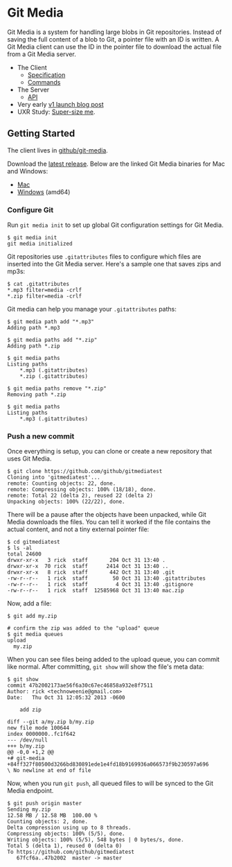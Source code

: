 # Git Media

Git Media is a system for handling large blobs in Git repositories.  Instead of
saving the full content of a blob to Git, a pointer file with an ID is written.
A Git Media client can use the ID in the pointer file to download the actual
file from a Git Media server.

* The Client
  * [Specification](spec.md)
  * [Commands](../man)
* The Server
  * [API](api.md)
* Very early [v1 launch blog post](v1-blog-post.md)
* UXR Study: [Super-size me][ux].

[ux]: http://uxr.githubapp.com/2013/09/24/supersize-me/

## Getting Started

The client lives in [github/git-media](https://github.com/github/git-media).

Download the [latest release](https://github.com/github/git-media/releases/tag/v0.0.1).  Below
are the linked Git Media binaries for Mac and Windows:

* [Mac](https://github.com/github/git-media/releases/download/v0.0.1/git-media-darwin-amd64-v0.0.1.tar.gz)
* [Windows](https://github.com/github/git-media/releases/download/v0.0.1/git-media-windows-amd64-v0.0.1.zip) (amd64)

### Configure Git

Run `git media init` to set up global Git configuration settings for Git Media.

    $ git media init
    git media initialized

Git repositories use `.gitattributes` files to configure which files are inserted into
the Git Media server.  Here's a sample one that saves zips and mp3s:

    $ cat .gitattributes
    *.mp3 filter=media -crlf
    *.zip filter=media -crlf

Git media can help you manage your `.gitattributes` paths:

    $ git media path add "*.mp3"
    Adding path *.mp3

    $ git media paths add "*.zip"
    Adding path *.zip

    $ git media paths
    Listing paths
        *.mp3 (.gitattributes)
        *.zip (.gitattributes)

    $ git media paths remove "*.zip"
    Removing path *.zip

    $ git media paths
    Listing paths
        *.mp3 (.gitattributes)

### Push a new commit

Once everything is setup, you can clone or create a new repository that uses
Git Media.

```
$ git clone https://github.com/github/gitmediatest
Cloning into 'gitmediatest'...
remote: Counting objects: 22, done.
remote: Compressing objects: 100% (18/18), done.
remote: Total 22 (delta 2), reused 22 (delta 2)
Unpacking objects: 100% (22/22), done.
```

There will be a pause after the objects have been unpacked, while Git Media
downloads the files.  You can tell it worked if the file contains the actual
content, and not a tiny external pointer file:

```
$ cd gitmediatest
$ ls -al
total 24600
drwxr-xr-x   3 rick  staff       204 Oct 31 13:40 .
drwxr-xr-x  70 rick  staff      2414 Oct 31 13:40 ..
drwxr-xr-x   8 rick  staff       442 Oct 31 13:40 .git
-rw-r--r--   1 rick  staff        50 Oct 31 13:40 .gitattributes
-rw-r--r--   1 rick  staff         4 Oct 31 13:40 .gitignore
-rw-r--r--   1 rick  staff  12585968 Oct 31 13:40 mac.zip
```

Now, add a file:

```
$ git add my.zip

# confirm the zip was added to the "upload" queue
$ git media queues
upload
  my.zip
```

When you can see files being added to the upload queue, you can commit like
normal.  After committing, `git show` will show the file's meta data:

    $ git show
    commit 47b2002173ae56f6a30c67ec46858a932e8f7511
    Author: rick <technoweenie@gmail.com>
    Date:   Thu Oct 31 12:05:32 2013 -0600

        add zip

    diff --git a/my.zip b/my.zip
    new file mode 100644
    index 0000000..fc1f642
    --- /dev/null
    +++ b/my.zip
    @@ -0,0 +1,2 @@
    +# git-media
    +84ff327f80500d3266bd830891ede1e4fd18b9169936a066573f9b230597a696
    \ No newline at end of file

Now, when you run `git push`, all queued files to will be synced to the
Git Media endpoint.

    $ git push origin master
    Sending my.zip
    12.58 MB / 12.58 MB  100.00 %
    Counting objects: 2, done.
    Delta compression using up to 8 threads.
    Compressing objects: 100% (5/5), done.
    Writing objects: 100% (5/5), 548 bytes | 0 bytes/s, done.
    Total 5 (delta 1), reused 0 (delta 0)
    To https://github.com/github/gitmediatest
       67fcf6a..47b2002  master -> master
